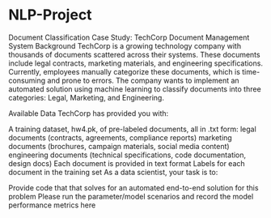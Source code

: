 # NLP-Project
Document Classification Case Study: TechCorp Document Management System
Background
TechCorp is a growing technology company with thousands of documents scattered across their systems. These documents include legal contracts, marketing materials, and engineering specifications. Currently, employees manually categorize these documents, which is time-consuming and prone to errors. The company wants to implement an automated solution using machine learning to classify documents into three categories: Legal, Marketing, and Engineering.

Available Data
TechCorp has provided you with:

A training dataset, hw4.pk, of pre-labeled documents, all in .txt form:
legal documents (contracts, agreements, compliance reports)
marketing documents (brochures, campaign materials, social media content)
engineering documents (technical specifications, code documentation, design docs)
Each document is provided in text format
Labels for each document in the training set
As a data scientist, your task is to:

Provide code that that solves for an automated end-to-end solution for this problem
Please run the parameter/model scenarios and record the model performance metrics here
